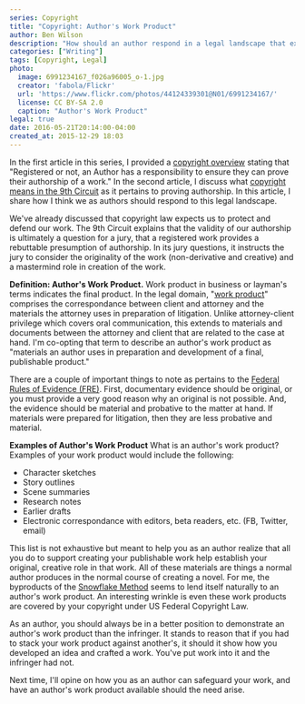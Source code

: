 ```yaml
---
series: Copyright
title: "Copyright: Author's Work Product"
author: Ben Wilson
description: "How should an author respond in a legal landscape that expects action?"
categories: ["Writing"]
tags: [Copyright, Legal]
photo:
  image: 6991234167_f026a96005_o-1.jpg
  creator: 'fabola/Flickr'
  url: 'https://www.flickr.com/photos/44124339301@N01/6991234167/'
  license: CC BY-SA 2.0
  caption: "Author's Work Product"
legal: true
date: 2016-05-21T20:14:00-04:00
created_at: 2015-12-29 18:03
---
```


In the first article in this series, I provided a [copyright overview](/posts/copyright-overview/) stating that "Registered or not, an Author has a responsibility to ensure they can prove their authorship of a work." In the second article, I discuss what [copyright means in the 9th Circuit](/posts/copyright-overview/) as it pertains to proving authorship. In this article, I share how I think we as authors should respond to this legal landscape.

<!--more-->

We've already discussed that copyright law expects us to protect and defend our work. The 9th Circuit explains that the validity of our authorship is ultimately a question for a jury, that a registered work provides a rebuttable presumption of authorship. In its jury questions, it instructs the jury to consider the originality of the work (non-derivative and creative) and a mastermind role in creation of the work.

**Definition: Author's Work Product.** Work product in business or layman's terms indicates the final product. In the legal domain, "[work product](https://www.law.cornell.edu/wex/Attorney_work_product)" comprises the correspondance between client and attorney and the materials the attorney uses in preparation of litigation. Unlike attorney-client privilege which covers oral communication, this extends to materials and documents between the attorney and client that are related to the case at hand.
I'm co-opting that term to describe an author's work product as "materials an author uses in preparation and development of a final, publishable product."

There are a couple of important things to note as pertains to the [Federal Rules of Evidence (FRE)](http://corporate.findlaw.com/litigation-disputes/summary-of-the-rules-of-evidence.html). First, documentary evidence should be original, or you must provide a very good reason why an original is not possible. And, the evidence should be material and probative to the matter at hand. If materials were prepared for litigation, then they are less probative and material.

**Examples of Author's Work Product**
What is an author's work product? Examples of your work product would include the following:

* Character sketches
* Story outlines
* Scene summaries
* Research notes
* Earlier drafts
* Electronic correspondance with editors, beta readers, etc. (FB, Twitter, email)

This list is not exhaustive but meant to help you as an author realize that all you do to support creating your publishable work help establish your original, creative role in that work. All of these materials are things a normal author produces in the normal course of creating a novel. For me, the byproducts of the [Snowflake Method](/posts-tips/snowflake-method/) seems to lend itself naturally to an author's work product. An interesting wrinkle is even these work products are covered by your copyright under US Federal Copyright Law.

As an author, you should always be in a better position to demonstrate an author's work product than the infringer. It stands to reason that if you had to stack your work product against another's, it should it show how you developed an idea and crafted a work. You've put work into it and the infringer had not.

Next time, I'll opine on how you as an author can safeguard your work, and have an author's work product available should the need arise.
